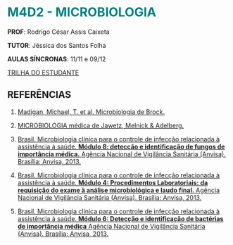 # <span style="color:teal">**M4D2 - MICROBIOLOGIA**</span>

__PROF__: Rodrigo César Assis Caixeta

__TUTOR__: Jéssica dos Santos Folha

__AULAS SÍNCRONAS__: 11/11 e 09/12

[TRILHA DO ESTUDANTE](https://ava.catolica.edu.br/d2l/le/enhancedSequenceViewer/67124?url=https%3A%2F%2F211c9f77-18c9-42e7-a7d8-b67813cc574d.sequences.api.brightspace.com%2F67124%2Factivity%2F1134196%3FfilterOnDatesAndDepth%3D1)  

## REFERÊNCIAS

1. [Madigan, Michael, T. et al. Microbiologia de Brock.](https://edisciplinas.usp.br/mod/resource/view.php?id=4680131&forceview=1)

2. [MICROBIOLOGIA médica de Jawetz, Melnick & Adelberg.](https://edisciplinas.usp.br/pluginfile.php/5714392/mod_resource/content/2/Microbiologia_2014Jawetz%2C%20Melnick%2C%20Adelberg.%2026._ed._-_www.meulivro.mobi.pdf)

3. [Brasil. Microbiologia clínica para o controle de infecção relacionada à assistência à saúde. **Módulo 8: detecção e identificação de fungos de importância médica.** Agência Nacional de Vigilância Sanitária (Anvisa). Brasília: Anvisa, 2013.](https://www.saude.go.gov.br/images/imagens_migradas/upload/arquivos/2017-02/modulo-8---deteccao-e-identificacao-de-fungos-de-importancia-medica.pdf)

4. [Brasil. Microbiologia clínica para o controle de infecção relacionada à assistência à saúde. **Módulo 4: Procedimentos Laboratoriais: da requisição do exame à análise microbiológica e laudo final.** Agência Nacional de Vigilância Sanitária (Anvisa). Brasília: Anvisa, 2013.](https://www.saude.go.gov.br/images/imagens_migradas/upload/arquivos/2017-02/modulo-4---procedimentos-laboratoriais---da-requisicao-do-exame-a-analise-microbiologica-e-laudo-final.pdf)

5. [Brasil. Microbiologia clínica para o controle de infecção relacionada à assistência à saúde. **Módulo 6: Detecção e identificação de bactérias de importância médica** Agência Nacional de Vigilância Sanitária (Anvisa). Brasília: Anvisa, 2013.](https://www.gov.br/anvisa/pt-br/centraisdeconteudo/publicacoes/servicosdesaude/publicacoes/modulo-6-deteccao-e-identificacao-de-bacterias-de-importancia-medica/view)
